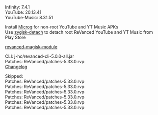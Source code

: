 Infinity: 7.4.1  
YouTube: 20.13.41  
YouTube-Music: 8.31.51  

Install [Microg](https://github.com/ReVanced/GmsCore/releases) for non-root YouTube and YT Music APKs  
Use [zygisk-detach](https://github.com/j-hc/zygisk-detach) to detach root ReVanced YouTube and YT Music from Play Store  

[revanced-magisk-module](https://github.com/j-hc/revanced-magisk-module)
  
CLI: j-hc/revanced-cli-5.0.0-all.jar  
Patches: ReVanced/patches-5.33.0.rvp  
[Changelog](https://github.com/ReVanced/revanced-patches/releases/tag/v5.33.0)  

Skipped:  
Patches: ReVanced/patches-5.33.0.rvp  
Patches: ReVanced/patches-5.33.0.rvp  
Patches: ReVanced/patches-5.33.0.rvp  
Patches: ReVanced/patches-5.33.0.rvp  
Patches: ReVanced/patches-5.33.0.rvp  
Patches: ReVanced/patches-5.33.0.rvp              
